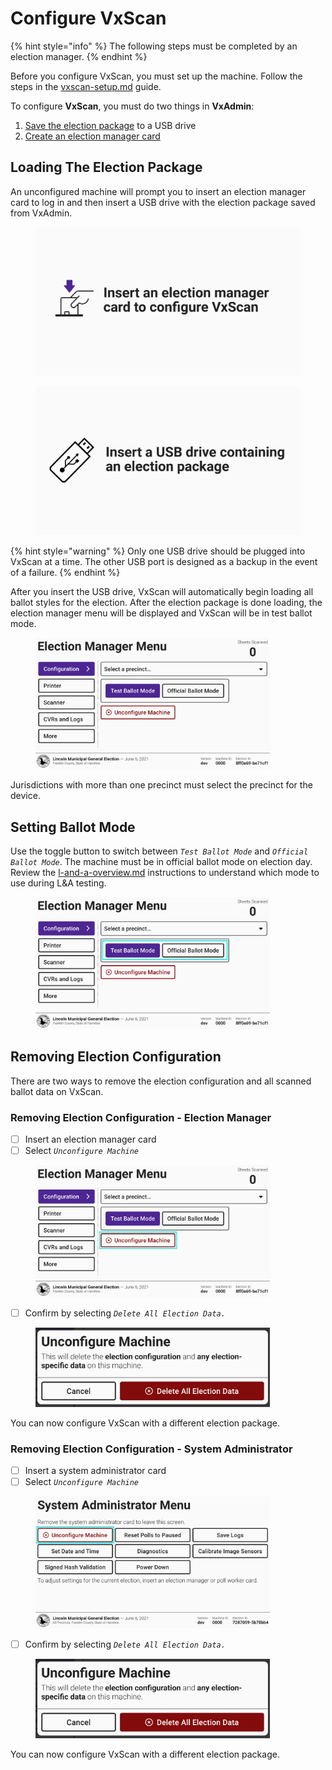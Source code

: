 # Configure VxScan

{% hint style="info" %}
The following steps must be completed by an election manager.
{% endhint %}

Before you configure VxScan, you must set up the machine. Follow the steps in the [vxscan-setup.md](../election-day-guides/vxscan-setup.md "mention") guide.

To configure **VxScan**, you must do two things in **VxAdmin**:

1. [Save the election package](../vxadmin-system-setup/save-election-package.md) to a USB drive
2. [Create an election manager card](../vxadmin-system-setup/programming-cards.md)

## Loading The Election Package

An unconfigured machine will prompt you to insert an election manager card to log in and then insert a USB drive with the election package saved from VxAdmin.&#x20;

<div><figure><img src="../.gitbook/assets/vxscan-insert-card.png" alt=""><figcaption></figcaption></figure> <figure><img src="../.gitbook/assets/vxscan-insert-usb-drive.png" alt=""><figcaption></figcaption></figure></div>

{% hint style="warning" %}
Only one USB drive should be plugged into VxScan at a time. The other USB port is designed as a backup in the event of a failure.
{% endhint %}

After you insert the USB drive, VxScan will automatically begin loading all ballot styles for the election. After the election package is done loading, the election manager menu will be displayed and VxScan will be in test ballot mode.

<figure><img src="../.gitbook/assets/election-manager-settings.png" alt="" width="375"><figcaption></figcaption></figure>

Jurisdictions with more than one precinct must select the precinct for the device.&#x20;

## Setting Ballot Mode

Use the toggle button to switch between _`Test Ballot Mode`_ and _`Official Ballot Mode`_. The machine must be in official ballot mode on election day.  Review the [l-and-a-overview.md](../logic-and-accuracy-pre-election-testing/l-and-a-overview.md "mention") instructions to understand which mode to use during L\&A testing.

<figure><img src="../.gitbook/assets/election-manager-settings copy.png" alt="" width="375"><figcaption></figcaption></figure>

## Removing Election Configuration

There are two ways to remove the election configuration and all scanned ballot data on VxScan.&#x20;

### Removing Election Configuration - Election Manager

* [ ] Insert an election manager card
* [ ] Select _`Unconfigure Machine`_

<figure><img src="../.gitbook/assets/election-manager-settings-unconfigure.png" alt="" width="375"><figcaption></figcaption></figure>

* [ ] Confirm by selecting _`Delete All Election Data.`_

<figure><img src="../.gitbook/assets/unconfigure-machine-screenshot-em.png" alt="" width="375"><figcaption></figcaption></figure>

You can now configure VxScan with a different election package.

### Removing Election Configuration - System Administrator

* [ ] Insert a system administrator card
* [ ] Select _`Unconfigure Machine`_

<figure><img src="../.gitbook/assets/vxscan-sys-admin-unconfigure-machine (2).png" alt="" width="375"><figcaption></figcaption></figure>

* [ ] Confirm by selecting _`Delete All Election Data.`_

<figure><img src="../.gitbook/assets/unconfigure-machine-screenshot-em.png" alt="" width="375"><figcaption></figcaption></figure>

You can now configure VxScan with a different election package.
